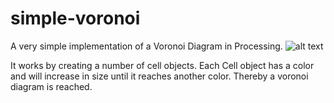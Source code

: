 # simple-voronoi
A very simple implementation of a Voronoi Diagram in Processing.
![alt text](https://github.com/frederikzt/simple-voronoi/voronoi.png "Voronoi Diagram")

It works by creating a number of cell objects. Each Cell object has a color and will increase in size until it reaches another color. Thereby a voronoi diagram is reached. 
